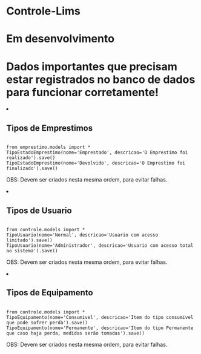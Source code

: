 # Controle-Lims
<h1> Em desenvolvimento </h1>
<h1>Dados importantes que precisam estar registrados no banco de dados para funcionar corretamente!</h1>
<li><h2>Tipos de Emprestimos </h2></li>
<pre><code>
from emprestimo.models import *
TipoEstadoEmprestimo(nome='Emprestado', descricao='O Emprestimo foi realizado').save()
TipoEstadoEmprestimo(nome='Devolvido', descricao='O Emprestimo foi finalizado').save()</code></pre>
    
OBS: Devem ser criados nesta mesma ordem, para evitar falhas.


<li><h2>Tipos de Usuario </h2></li>
<pre><code>
from controle.models import *
TipoUsuario(nome='Normal', descricao='Usuario com acesso limitado').save()
TipoUsuario(nome='Administrador', descricao='Usuario com acesso total ao sistema').save()</code></pre>
    
OBS: Devem ser criados nesta mesma ordem, para evitar falhas.

<li><h2>Tipos de Equipamento </h2></li>
<pre><code>
from controle.models import *
TipoEquipamento(nome='Consumivel', descricao='Item do tipo consumivel que pode sofrer perda').save()
TipoEquipamento(nome='Permanente', descricao='Item do tipo Permanente que caso haja perda, medidas serão tomadas').save()</code></pre>
    
OBS: Devem ser criados nesta mesma ordem, para evitar falhas.
